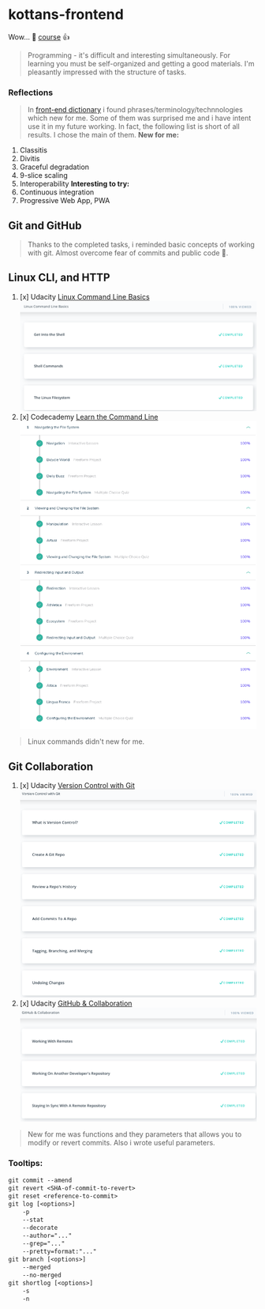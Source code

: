 # kottans-frontend
Wow... :feet: [course](https://github.com/kottans/frontend) :+1:
> Programming - it's difficult and interesting simultaneously. For learning you must be self-organized and getting a good materials. I'm pleasantly impressed with the structure of tasks.
### Reflections
> In [front-end dictionary](https://github.com/web-standards-ru/dictionary/blob/master/dictionary.md) i found phrases/terminology/technnologies which new for me. Some of them was surprised me and i have intent use it in my future working. In fact, the following list is short of all results. I chose the main of them.
**New for me:**
1. Classitis
2. Divitis
3. Graceful degradation
4. 9-slice scaling
5. Interoperability
**Interesting to try:**
1. Continuous integration
2. Progressive Web App, PWA
## Git and GitHub
> Thanks to the completed tasks, i reminded basic concepts of working with git. Almost overcome fear of commits and public code :grimacing:.
## Linux CLI, and HTTP
1. [x] Udacity [Linux Command Line Basics](https://www.udacity.com/course/linux-command-line-basics--ud595)
![completed](task_linux_cli/linux-command-line.png)
2. [x] Codecademy [Learn the Command Line](https://www.codecademy.com/learn/learn-the-command-line)
![completed](task_linux_cli/codecademy-command-line.png)
> Linux commands didn't new for me.
## Git Collaboration
1. [x] Udacity [Version Control with Git](https://classroom.udacity.com/courses/ud123/)
![completed](task_git_collaboration/version-control-with-git.png)
2. [x] Udacity [GitHub & Collaboration](https://classroom.udacity.com/courses/ud456)
![completed](task_git_collaboration/github-and-collaboration.png)
> New for me was functions and they parameters that allows you to modify or revert commits. Also i wrote useful parameters.
### Tooltips:
```
git commit --amend
git revert <SHA-of-commit-to-revert>
git reset <reference-to-commit>
git log [<options>]
    -p
    --stat
    --decorate
    --author="..."
    --grep="..."
    --pretty=format:"..."
git branch [<options>]
    --merged
    --no-merged
git shortlog [<options>]
    -s
    -n
```